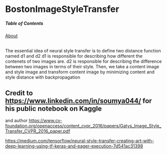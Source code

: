# BostonImageStyleTransfer

##### Table of Contents  
[About](#About)


<a id="About"></a>
<br>The essential idea of neural style transfer is to define two distance function named d1 and d2 
d1 is responsible for describing how different the contenets of two images are. 
d2 is responsible for describing the difference between two images in terms of their style.
Then, we take a content image and style image and transform content image by minimizing content and style distance with backpropagation</br>









## Credit to https://www.linkedin.com/in/soumya044/ for his public notebook on Kaggle
and author https://www.cv-foundation.org/openaccess/content_cvpr_2016/papers/Gatys_Image_Style_Transfer_CVPR_2016_paper.pdf

https://medium.com/tensorflow/neural-style-transfer-creating-art-with-deep-learning-using-tf-keras-and-eager-execution-7d541ac31398
